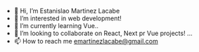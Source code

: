 - 👋 Hi, I’m Estanislao Martinez Lacabe
- 👀 I’m interested in web development!
- 🌱 I’m currently learning Vue..
- 💞️ I’m looking to collaborate on React, Next pr Vue projects! ...
- 📫 How to reach me emartinezlacabe@gmail.com

